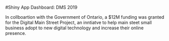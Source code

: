 #Shiny App Dashboard: DMS 2019

In collboartion with the Government of Ontario, a $12M funding was granted for the Digital Main Street Project, an inntiatve to help main steet small business adopt to new digital technology and increase their online presence. 







